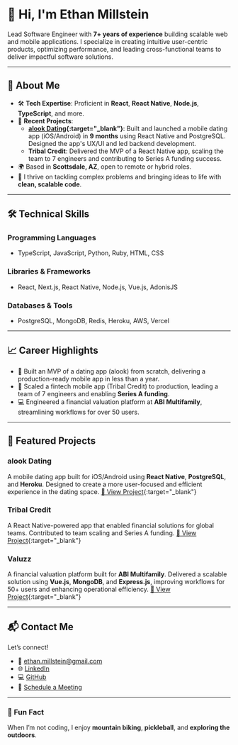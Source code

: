 <!--
**EthanDM/EthanDM** is a ✨ _special_ ✨ repository because its `README.md` (this file) appears on your GitHub profile.

Here are some ideas to get you started:

- 🔭 I’m currently working on ...
- 🌱 I’m currently learning ...
- 👯 I’m looking to collaborate on ...
- 🤔 I’m looking for help with ...
- 💬 Ask me about ...
- 📫 How to reach me: ...
- 😄 Pronouns: ...
- ⚡ Fun fact: ...
-->

# 👋 Hi, I'm Ethan Millstein

Lead Software Engineer with **7+ years of experience** building scalable web and mobile applications. I specialize in creating intuitive user-centric products, optimizing performance, and leading cross-functional teams to deliver impactful software solutions.

---

## 🚀 About Me

- 🛠️ **Tech Expertise**: Proficient in **React**, **React Native**, **Node.js**, **TypeScript**, and more.
- 🌟 **Recent Projects**:
  - **[alook Dating](https://www.alookdating.com){:target="_blank"}**: Built and launched a mobile dating app (iOS/Android) in **9 months** using React Native and PostgreSQL. Designed the app's UX/UI and led backend development.
  - **Tribal Credit**: Delivered the MVP of a React Native app, scaling the team to 7 engineers and contributing to Series A funding success.
- 🌍 Based in **Scottsdale, AZ**, open to remote or hybrid roles.
- 🎯 I thrive on tackling complex problems and bringing ideas to life with **clean, scalable code**.

---

## 🛠️ Technical Skills

### **Programming Languages**
- TypeScript, JavaScript, Python, Ruby, HTML, CSS

### **Libraries & Frameworks**
- React, Next.js, React Native, Node.js, Vue.js, AdonisJS

### **Databases & Tools**
- PostgreSQL, MongoDB, Redis, Heroku, AWS, Vercel

---

## 📈 Career Highlights

- 🚀 Built an MVP of a dating app (alook) from scratch, delivering a production-ready mobile app in less than a year.
- 📱 Scaled a fintech mobile app (Tribal Credit) to production, leading a team of 7 engineers and enabling **Series A funding**.
- 💻 Engineered a financial valuation platform at **ABI Multifamily**, streamlining workflows for over 50 users.

---

## 📂 Featured Projects

### **alook Dating**  
A mobile dating app built for iOS/Android using **React Native**, **PostgreSQL**, and **Heroku**. Designed to create a more user-focused and efficient experience in the dating space.
[🔗 View Project](https://www.alookdating.com){:target="_blank"}

### **Tribal Credit**  
A React Native-powered app that enabled financial solutions for global teams. Contributed to team scaling and Series A funding.
[🔗 View Project](https://tribal.credit){:target="_blank"}

### **Valuzz**  
A financial valuation platform built for **ABI Multifamily**. Delivered a scalable solution using **Vue.js**, **MongoDB**, and **Express.js**, improving workflows for 50+ users and enhancing operational efficiency.
[🔗 View Project](https://www.valuzz.com){:target="_blank"}

---

## 📬 Contact Me

Let’s connect!

- 📧 [ethan.millstein@gmail.com](mailto:ethan.millstein@gmail.com)
- 🌐 [LinkedIn](https://linkedin.com/in/ethanmillstein)
- 💻 [GitHub](https://github.com/EthanDM)
- 📅 [Schedule a Meeting](https://cal.com/ethan-millstein)

---

### 📖 Fun Fact
When I’m not coding, I enjoy **mountain biking**, **pickleball**, and **exploring the outdoors**.

